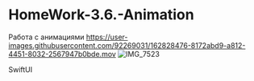 # HomeWork-3.6.-Animation
Работа с анимациями
https://user-images.githubusercontent.com/92269031/162828476-8172abd9-a812-4451-8032-2567947b0bde.mov
![IMG_7523](https://user-images.githubusercontent.com/92269031/162829174-f2112fcc-8164-413e-bd27-aabff3715a1b.PNG)

SwiftUI
